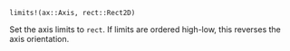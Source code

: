 ```
limits!(ax::Axis, rect::Rect2D)
```

Set the axis limits to `rect`. If limits are ordered high-low, this reverses the axis orientation.

